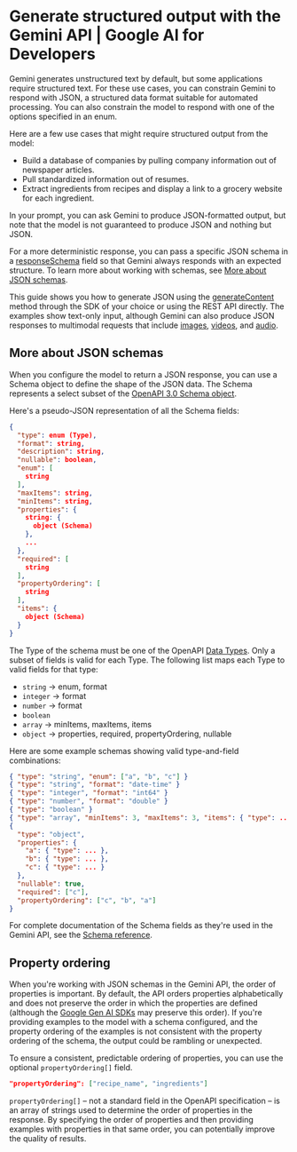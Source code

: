 # Generate structured output with the Gemini API | Google AI for Developers

Gemini generates unstructured text by default, but some applications require structured text. For these use cases, you can constrain Gemini to respond with JSON, a structured data format suitable for automated processing. You can also constrain the model to respond with one of the options specified in an enum.

Here are a few use cases that might require structured output from the model:
- Build a database of companies by pulling company information out of newspaper articles.
- Pull standardized information out of resumes.
- Extract ingredients from recipes and display a link to a grocery website for each ingredient.

In your prompt, you can ask Gemini to produce JSON-formatted output, but note that the model is not guaranteed to produce JSON and nothing but JSON.

For a more deterministic response, you can pass a specific JSON schema in a [responseSchema](/api/rest/v1beta/GenerationConfig#FIELDS.response_schema) field so that Gemini always responds with an expected structure. To learn more about working with schemas, see [More about JSON schemas](#json-schemas).

This guide shows you how to generate JSON using the [generateContent](/api/rest/v1/models/generateContent) method through the SDK of your choice or using the REST API directly. The examples show text-only input, although Gemini can also produce JSON responses to multimodal requests that include [images](/gemini-api/docs/image-understanding), [videos](/gemini-api/docs/video-understanding), and [audio](/gemini-api/docs/audio).

## More about JSON schemas

When you configure the model to return a JSON response, you can use a Schema object to define the shape of the JSON data. The Schema represents a select subset of the [OpenAPI 3.0 Schema object](https://spec.openapis.org/oas/v3.0.3#schema-object).

Here's a pseudo-JSON representation of all the Schema fields:

```json
{
  "type": enum (Type),
  "format": string,
  "description": string,
  "nullable": boolean,
  "enum": [
    string
  ],
  "maxItems": string,
  "minItems": string,
  "properties": {
    string: {
      object (Schema)
    },
    ...
  },
  "required": [
    string
  ],
  "propertyOrdering": [
    string
  ],
  "items": {
    object (Schema)
  }
}
```

The Type of the schema must be one of the OpenAPI [Data Types](https://spec.openapis.org/oas/v3.0.3#data-types). Only a subset of fields is valid for each Type. The following list maps each Type to valid fields for that type:

- `string` -> enum, format
- `integer` -> format
- `number` -> format
- `boolean`
- `array` -> minItems, maxItems, items
- `object` -> properties, required, propertyOrdering, nullable

Here are some example schemas showing valid type-and-field combinations:

```json
{ "type": "string", "enum": ["a", "b", "c"] }
{ "type": "string", "format": "date-time" }
{ "type": "integer", "format": "int64" }
{ "type": "number", "format": "double" }
{ "type": "boolean" }
{ "type": "array", "minItems": 3, "maxItems": 3, "items": { "type": ... } }
{
  "type": "object",
  "properties": {
    "a": { "type": ... },
    "b": { "type": ... },
    "c": { "type": ... }
  },
  "nullable": true,
  "required": ["c"],
  "propertyOrdering": ["c", "b", "a"]
}
```

For complete documentation of the Schema fields as they're used in the Gemini API, see the [Schema reference](/api/caching#Schema).

## Property ordering

When you're working with JSON schemas in the Gemini API, the order of properties is important. By default, the API orders properties alphabetically and does not preserve the order in which the properties are defined (although the [Google Gen AI SDKs](/gemini-api/docs/sdks) may preserve this order). If you're providing examples to the model with a schema configured, and the property ordering of the examples is not consistent with the property ordering of the schema, the output could be rambling or unexpected.

To ensure a consistent, predictable ordering of properties, you can use the optional `propertyOrdering[]` field.

```json
"propertyOrdering": ["recipe_name", "ingredients"]
```

`propertyOrdering[]` – not a standard field in the OpenAPI specification – is an array of strings used to determine the order of properties in the response. By specifying the order of properties and then providing examples with properties in that same order, you can potentially improve the quality of results.
